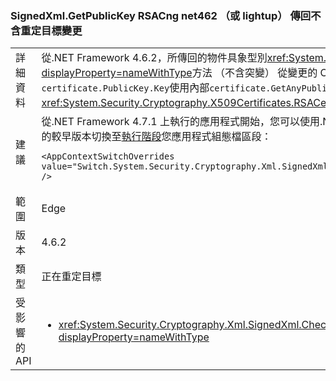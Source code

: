 ### <a name="signedxmlgetpublickey-returns-rsacng-on-net462-or-lightup-without-retargeting-change"></a>SignedXml.GetPublicKey RSACng net462 （或 lightup） 傳回不含重定目標變更

|   |   |
|---|---|
|詳細資料|從.NET Framework 4.6.2，所傳回的物件具象型別<xref:System.Security.Cryptography.Xml.SignedXml.GetPublicKey%2A?displayProperty=nameWithType>方法 （不含突變） 從變更的 CryptoServiceProvider 實作 Cng 實作。 這是因為使用的實作變更<code>certificate.PublicKey.Key</code>使用內部<code>certificate.GetAnyPublicKey</code>其轉送給<xref:System.Security.Cryptography.X509Certificates.RSACertificateExtensions.GetRSAPublicKey%2A?displayProperty=nameWithType>。|
|建議|從.NET Framework 4.7.1 上執行的應用程式開始，您可以使用.NET Framework 4.6.1 中的預設使用的 CryptoServiceProvider 實作，並新增下列設定的較早版本切換至[執行階段](~/docs/framework/configure-apps/file-schema/runtime/runtime-element.md)您應用程式組態檔區段：<pre><code class="language-xml">&lt;AppContextSwitchOverrides value=&quot;Switch.System.Security.Cryptography.Xml.SignedXmlUseLegacyCertificatePrivateKey=true&quot; /&gt;&#13;&#10;</code></pre>|
|範圍|Edge|
|版本|4.6.2|
|類型|正在重定目標|
|受影響的 API|<ul><li><xref:System.Security.Cryptography.Xml.SignedXml.CheckSignatureReturningKey(System.Security.Cryptography.AsymmetricAlgorithm@)?displayProperty=nameWithType></li></ul>|

